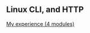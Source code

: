 ## Linux CLI, and HTTP
[My experience (4 modules)](https://github.com/martoff1980/kottans-frontend/tree/main/task_linux_cli)

